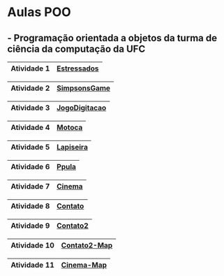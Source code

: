 # Aulas POO

## - Programação orientada a objetos da turma de ciência da computação da UFC


| Atividade 1 | [Estressados][] |
| --- | --- |

| Atividade 2 | [SimpsonsGame][] |
| --- | --- |

| Atividade 3 | [JogoDigitacao][] |
| --- | --- |

| Atividade 4 | [Motoca][] |
| --- | --- |

| Atividade 5 | [Lapiseira][] |
| --- | --- |

| Atividade 6 | [Ppula][] |
| --- | --- |

| Atividade 7 | [Cinema][] |
| --- | --- |

| Atividade 8 | [Contato][] |
| --- | --- |

| Atividade 9 | [Contato2][] |
| --- | --- |

| Atividade 10 | [Contato2-Map][] |
| --- | --- |

| Atividade 11 | [Cinema-Map][] |
| --- | --- |

[Estressados]: https://github.com/davimb/POO_UFC/tree/main/Estressados
[SimpsonsGame]: https://github.com/davimb/POO_UFC/tree/main/SimpsonsGame
[JogoDigitacao]: https://github.com/davimb/POO_UFC/tree/main/JogoDigitacao
[Motoca]: https://github.com/davimb/POO_UFC/tree/main/Motoca
[Lapiseira]: https://github.com/davimb/POO_UFC/tree/main/SimpsonsGame
[Ppula]:https://github.com/davimb/POO_UFC/tree/main/Ppula
[Cinema]: https://github.com/davimb/POO_UFC/tree/main/Cinema
[Contato]:https://github.com/davimb/POO_UFC/tree/main/Contato
[Contato2]:https://github.com/davimb/POO_UFC/tree/main/Contato
[Contato2-Map]:https://github.com/davimb/POO_UFC/tree/main/Contato
[Cinema-Map]:https://github.com/davimb/POO_UFC/tree/main/Contato
